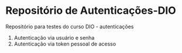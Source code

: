 # Repositório de Autenticações-DIO
Repositório para testes do curso DIO - autenticações

1. Autenticação via usuário e senha
2. Autenticação via token pessoal de acesso